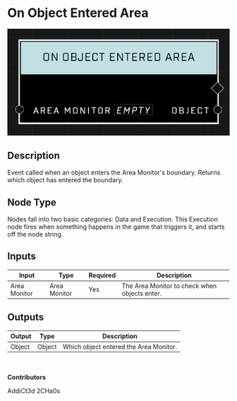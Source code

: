 # On Object Entered Area
![alt text](../../../.gitbook/assets/on-object-entered-area.png)
## Description
Event called when an object enters the Area Monitor's boundary. Returns which object has entered the boundary.

## Node Type
Nodes fall into two basic categories: Data and Execution. This Execution node fires when something happens in the game that triggers it, and starts off the node string.

## Inputs
| Input            | Type             | Required | Description												    |
|------------------|------------------|----------|--------------------------------------------------------------|
| Area Monitor | Area Monitor  | Yes | The Area Monitor to check when objects enter. |

## Outputs
| Output           | Type             | Description												     |
|------------------|------------------|--------------------------------------------------------------|
| Object | Object | Which object entered the Area Monitor.  |

\
\
**Contributors**

AddiCt3d 2CHa0s